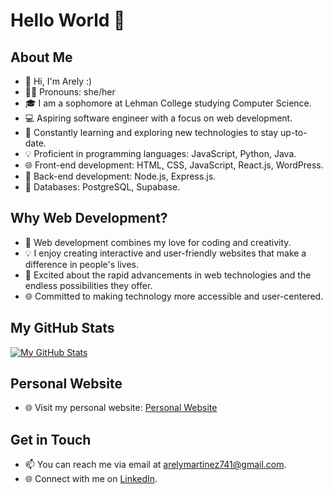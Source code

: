 # Hello World 🧸

## About Me
- 👋 Hi, I'm Arely :)
- 👩🏻 Pronouns: she/her
- 🎓 I am a sophomore at Lehman College studying Computer Science.
- 💻 Aspiring software engineer with a focus on web development.
- 🚀 Constantly learning and exploring new technologies to stay up-to-date.
- 💡 Proficient in programming languages: JavaScript, Python, Java.
- 🌐 Front-end development: HTML, CSS, JavaScript, React.js, WordPress.
- 🚀 Back-end development: Node.js, Express.js.
- 🌱 Databases: PostgreSQL, Supabase.

## Why Web Development?
- 🌟 Web development combines my love for coding and creativity.
- 💡 I enjoy creating interactive and user-friendly websites that make a difference in people's lives.
- 🚀 Excited about the rapid advancements in web technologies and the endless possibilities they offer.
- 🌐 Committed to making technology more accessible and user-centered.

## My GitHub Stats
[![My GitHub Stats](https://github-readme-stats.vercel.app/api?username=arelymartinez16&show_icons=true&count_private=true)](https://github.com/arelymartinez16)

## Personal Website
- 🌐 Visit my personal website: [Personal Website](https://personal-website-arely-m.arelymartinez.repl.co/index.html)

## Get in Touch

- 📫 You can reach me via email at arelymartinez741@gmail.com.
- 🌐 Connect with me on [LinkedIn](https://www.linkedin.com/in/arely-martinez-garcia-053925219/).

<!--
**arelymartinez16/arelymartinez16** is a ✨ _special_ ✨ repository because its `README.md` (this file) appears on your GitHub profile.

Here are some ideas to get you started:

- 🔭 I’m currently working on ...
- 🌱 I’m currently learning ...
- 👯 I’m looking to collaborate on ...
- 🤔 I’m looking for help with ...
- 💬 Ask me about ...
- 📫 How to reach me: ...
- 😄 Pronouns: ...
- ⚡ Fun fact: ...
-->
